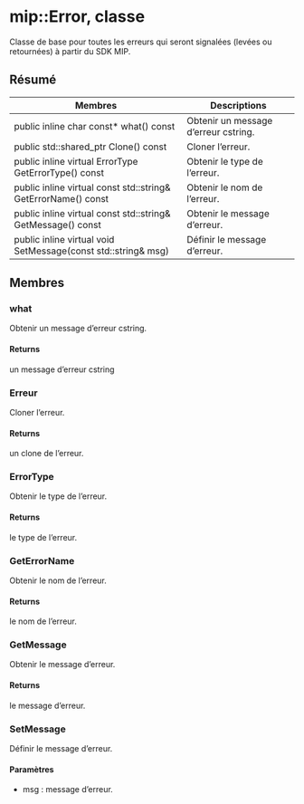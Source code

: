 # <a name="class-miperror"></a>mip::Error, classe 
Classe de base pour toutes les erreurs qui seront signalées (levées ou retournées) à partir du SDK MIP.
  
## <a name="summary"></a>Résumé
 Membres                        | Descriptions                                
--------------------------------|---------------------------------------------
public inline char const* what() const  |  Obtenir un message d’erreur cstring.
public std::shared_ptr<Error> Clone() const  |  Cloner l’erreur.
public inline virtual ErrorType GetErrorType() const  |  Obtenir le type de l’erreur.
public inline virtual const std::string& GetErrorName() const  |  Obtenir le nom de l’erreur.
public inline virtual const std::string& GetMessage() const  |  Obtenir le message d’erreur.
public inline virtual void SetMessage(const std::string& msg)  |  Définir le message d’erreur.
  
## <a name="members"></a>Membres
  
### <a name="what"></a>what
Obtenir un message d’erreur cstring.
  
#### <a name="returns"></a>Returns
un message d’erreur cstring
  
### <a name="error"></a>Erreur
Cloner l’erreur.
  
#### <a name="returns"></a>Returns
un clone de l’erreur.
  
### <a name="errortype"></a>ErrorType
Obtenir le type de l’erreur.
  
#### <a name="returns"></a>Returns
le type de l’erreur.
  
### <a name="geterrorname"></a>GetErrorName
Obtenir le nom de l’erreur.
  
#### <a name="returns"></a>Returns
le nom de l’erreur.
  
### <a name="getmessage"></a>GetMessage
Obtenir le message d’erreur.
  
#### <a name="returns"></a>Returns
le message d’erreur.
  
### <a name="setmessage"></a>SetMessage
Définir le message d’erreur.
  
#### <a name="parameters"></a>Paramètres
* msg : message d’erreur.